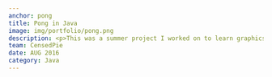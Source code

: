 ```yaml
---
anchor: pong
title: Pong in Java
image: img/portfolio/pong.png
description: <p>This was a summer project I worked on to learn graphics programming in Java after my first Java class.</p><p>The point of the project was to learn more about how to display graphics and the knowledge needed to start threads and handle game logic such as player input, AI, collision detection.</p><p>My version of pong written in Java can be downloaded here</p><p><a href="/proj/Pong.jar">Download Pong</a></p><p>Source code here</p><a href="https://github.com/CensedPie/PongCensedPie">https://github.com/CensedPie/PongCensedPie</a> 
team: CensedPie
date: AUG 2016
category: Java
---
```

